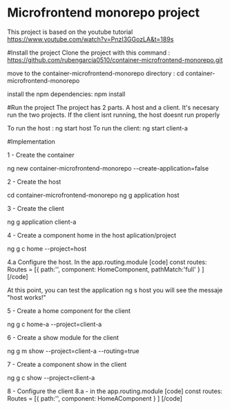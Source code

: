 # Microfrontend monorepo project
This project is based on the youtube tutorial https://www.youtube.com/watch?v=PnzI3GGozLA&t=189s

#Install the project
Clone the project with this command : https://github.com/rubengarcia0510/container-microfrontend-monorepo.git

move to the container-microfrontend-monorepo directory : cd container-microfrontend-monorepo

install the npm dependencies: npm install

#Run the project
The project has 2 parts. A host and a client. It's necesary run the two projects. If the client isnt running, the host doesnt run properly

To run the host : ng start host
To run the client: ng start client-a

#Implementation

1 - Create the container

ng new container-microfrontend-monorepo --create-application=false

2 - Create the host

cd container-microfrontend-monorepo
ng g application host

3 - Create the client

ng g application client-a

4 - Create a component home in the host aplication/project

ng g c home --project=host

4.a Configure the host. In the app.routing.module
[code]
const routes: Routes = [{
  path:'',
  component: HomeComponent,
  pathMatch:'full'
}
]
[/code]

At this point, you can test the application
ng s host
you will see the messaje "host works!"

5 - Create a home component for the client

ng g c home-a --project=client-a

6 - Create a show module for the client

ng g m show --project=client-a --routing=true

7 - Create a component show in the client

ng g c show --project=client-a

8 - Configure the client
8.a - in the app.routing.module
[code]
const routes: Routes = [{
  path:'',
  component: HomeAComponent
}
]
[/code]





